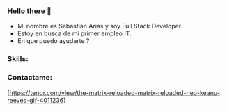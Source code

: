 ### Hello there 👋
- Mi nombre es Sebastián Arias y soy Full Stack Developer.
- Estoy en busca de mi primer empleo IT.
- En que puedo ayudarte ?
 ### Skills:
 
 ### Contactame:
 
 [https://tenor.com/view/the-matrix-reloaded-matrix-reloaded-neo-keanu-reeves-gif-4011236]
 
 
<!--
**serjtankian/serjtankian** is a ✨ _special_ ✨ repository because its `README.md` (this file) appears on your GitHub profile.

Here are some ideas to get you started:

- 🔭 I’m currently working on ...
- 🌱 I’m currently learning ...
- 👯 I’m looking to collaborate on ...
- 🤔 I’m looking for help with ...
- 💬 Ask me about ...
- 📫 How to reach me: ...
- 😄 Pronouns: ...
- ⚡ Fun fact: ...
-->
